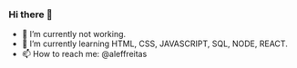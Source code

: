 ### Hi there 👋


- 🔭 I’m currently not working.
- 🌱 I’m currently learning HTML, CSS, JAVASCRIPT, SQL, NODE, REACT.
- 📫 How to reach me: @aleffreitas
